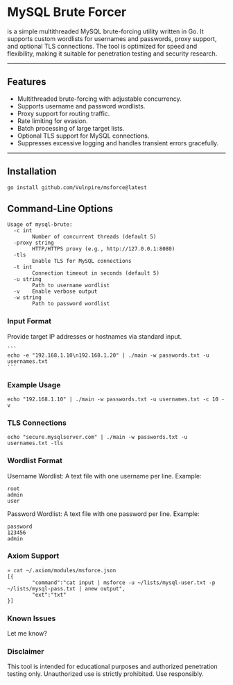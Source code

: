 # MySQL Brute Forcer

is a simple multithreaded MySQL brute-forcing utility written in Go. It supports custom wordlists for usernames and passwords, proxy support, and optional TLS connections. The tool is optimized for speed and flexibility, making it suitable for penetration testing and security research.

---

## Features

- Multithreaded brute-forcing with adjustable concurrency.
- Supports username and password wordlists.
- Proxy support for routing traffic.
- Rate limiting for evasion.
- Batch processing of large target lists.
- Optional TLS support for MySQL connections.
- Suppresses excessive logging and handles transient errors gracefully.

---

## Installation

`go install github.com/Vulnpire/msforce@latest`

## Command-Line Options

```
Usage of mysql-brute:
  -c int
        Number of concurrent threads (default 5)
  -proxy string
        HTTP/HTTPS proxy (e.g., http://127.0.0.1:8080)
  -tls
        Enable TLS for MySQL connections
  -t int
        Connection timeout in seconds (default 5)
  -u string
        Path to username wordlist
  -v    Enable verbose output
  -w string
        Path to password wordlist

```

### Input Format

Provide target IP addresses or hostnames via standard input.

    ```
    echo -e "192.168.1.10\n192.168.1.20" | ./main -w passwords.txt -u usernames.txt
    ```

### Example Usage

    echo "192.168.1.10" | ./main -w passwords.txt -u usernames.txt -c 10 -v

### TLS Connections

    echo "secure.mysqlserver.com" | ./main -w passwords.txt -u usernames.txt -tls

### Wordlist Format

Username Wordlist: A text file with one username per line. Example:

    root
    admin
    user

Password Wordlist: A text file with one password per line. Example:

    password
    123456
    admin

### Axiom Support

```
» cat ~/.axiom/modules/msforce.json
[{
        "command":"cat input | msforce -u ~/lists/mysql-user.txt -p ~/lists/mysql-pass.txt | anew output",
        "ext":"txt"
}]
```

### Known Issues

Let me know?

### Disclaimer

This tool is intended for educational purposes and authorized penetration testing only. Unauthorized use is strictly prohibited. Use responsibly.

